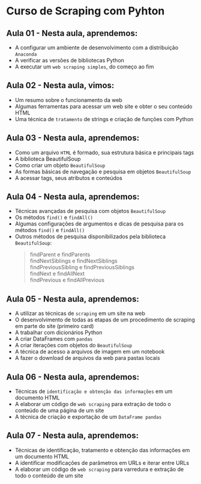 # Curso de Scraping com Pyhton

## Aula 01 - Nesta aula, aprendemos:

* A configurar um ambiente de desenvolvimento com a distribuição `Anaconda`
* A verificar as versões de bibliotecas Python
* A executar um `web scraping simples`, do começo ao fim

## Aula 02 - Nesta aula, vimos:

* Um resumo sobre o funcionamento da web
* Algumas ferramentas para acessar um web site e obter o seu conteúdo HTML
* Uma técnica de `tratamento` de strings e criação de funções com Python

## Aula 03 - Nesta aula, aprendemos:

* Como um arquivo `HTML` é formado, sua estrutura básica e principais tags
* A biblioteca BeautifulSoup
* Como criar um objeto `BeautifulSoup`
* As formas básicas de navegação e pesquisa em objetos `BeautifulSoup`
* A acessar tags, seus atributos e conteúdos

## Aula 04 - Nesta aula, aprendemos:

* Técnicas avançadas de pesquisa com objetos `BeautifulSoup`
* Os métodos `find()` e `findAll()`
* Algumas configurações de argumentos e dicas de pesquisa para os métodos `find()` e `findAll()`
* Outros métodos de pesquisa disponibilizados pela biblioteca `BeautifulSoup`:
    > findParent e findParents <br>
    > findNextSiblings e findNextSiblings <br>
    > findPreviousSibling e findPreviousSiblings <br>
    > findNext e findAllNext <br>
    > findPrevious e findAllPrevious

## Aula 05 - Nesta aula, aprendemos:

* A utilizar as técnicas de `scraping` em um site na web
* O desenvolvimento de todas as etapas de um procedimento de scraping em parte do site (primeiro card)
* A trabalhar com dicionários Python
* A criar DataFrames com `pandas`
* A criar iterações com objetos do `BeautifulSoup`
* A técnica de acesso a arquivos de imagem em um notebook
* A fazer o download de arquivos da web para pastas locais

## Aula 06 - Nesta aula, aprendemos:

* Técnicas de `identificação e obtenção das informações` em um documento HTML
* A elaborar um código de `web scraping` para extração de todo o conteúdo de uma página de um site
* A técnica de criação e exportação de um `DataFrame pandas`

## Aula 07 - Nesta aula, aprendemos:

* Técnicas de identificação, tratamento e obtenção das informações em um documento HTML
* A identificar modificações de parâmetros em URLs e iterar entre URLs
* A elaborar um código de `web scraping` para varredura e extração de todo o conteúdo de um site
